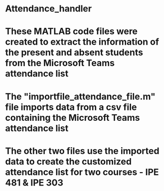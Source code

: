 # Attendance_handler
# These MATLAB code files were created to extract the information of the present and absent students from the Microsoft Teams attendance list
# The "importfile_attendance_file.m" file imports data from a csv file containing the Microsoft Teams attendance list
# The other two files use the imported data to create the customized attendance list for two courses - IPE 481 & IPE 303
